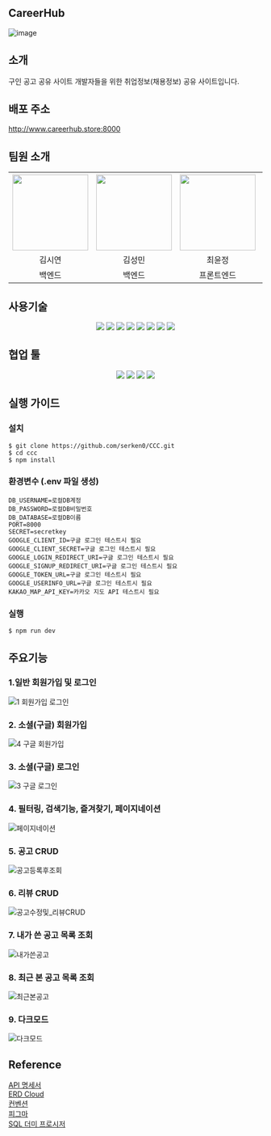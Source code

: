 
## CareerHub
![image](https://github.com/serken0/CCC/assets/140472588/32080eff-b875-4356-bb31-e5eab59d3cdb)

## 소개
구인 공고 공유 사이트
개발자들을 위한 취업정보(채용정보) 공유 사이트입니다.

## 배포 주소
http://www.careerhub.store:8000

## 팀원 소개

<div align="center">
    <table>
      <tr>
        <th><img src="https://github.com/serken0/CCC/assets/140472588/ffcc3dc6-758a-426e-a985-de68fceef24a" width=150px></th>
        <th><img src="https://github.com/serken0/CCC/assets/140472588/667d13a5-ad98-4e30-9175-766b3fd56d55" width=150px></th>
        <th><img src="https://github.com/serken0/CCC/assets/140472588/34400d3a-1529-4432-8db5-efd1f998f851" width=150px></th>
        <th><img src="https://github.com/serken0/CCC/assets/140472588/9d26088c-302e-4c26-b35d-fdbb2d932df4" width=150px></th>
        <th><img src="https://github.com/serken0/CCC/assets/140472588/e6cf26bd-8175-49ed-835f-5c2dee72a837" width=150px></th>
      </tr>
      <tr>
        <td align="center">김시연</td>
        <td align="center">김성민</td>
        <td align="center">최윤정</td>
        <td align="center">전재민</td>
        <td align="center">김예지</td>
      </tr>
      <tr>
        <td align="center">백엔드</td>
        <td align="center">백엔드</td>
        <td align="center">프론트엔드</td>
        <td align="center">프론트엔드</td>
        <td align="center">프론트엔드</td>
      </tr>
    </table>
</div>

  
 
  
  
  
</div>
<div>
  <h2></h2>
</div>




## 사용기술

<div align=center> 
<!-- html5 -->
<img src="https://img.shields.io/badge/html5-E34F26?style=for-the-badge&logo=html5&logoColor=white">
<!-- js -->
  <img src="https://img.shields.io/badge/javascript-F7DF1E?style=for-the-badge&logo=javascript&logoColor=black">
  <!-- css -->
  <img src="https://img.shields.io/badge/css-1572B6?style=for-the-badge&logo=css3&logoColor=white">
  <!-- node.js -->
  <img src="https://img.shields.io/badge/node.js-339933?style=for-the-badge&logo=Node.js&logoColor=white">
  <!-- express -->
  <img src="https://img.shields.io/badge/express-000000?style=for-the-badge&logo=express&logoColor=white">
  <!-- mysql -->
  <img src="https://img.shields.io/badge/mysql-4479A1?style=for-the-badge&logo=mysql&logoColor=white">
<!-- sequelize -->
  <img src="https://img.shields.io/badge/sequelize-52B0E7?style=for-the-badge&logo=sequelize&logoColor=white">
<!-- .env -->
  <img src="https://img.shields.io/badge/.env-ECD53F?style=for-the-badge&logo=env&logoColor=white">
</div>

## 협업 툴
<div align=center> 
<!-- git -->
<img src="https://img.shields.io/badge/git-F05032?style=for-the-badge&logo=git&logoColor=white">
<!-- github -->
<img src="https://img.shields.io/badge/github-181717?style=for-the-badge&logo=github&logoColor=white">
<!-- slack -->
<img src="https://img.shields.io/badge/slack-4A154B?style=for-the-badge&logo=slack&logoColor=white">
<!-- notion -->
<img src="https://img.shields.io/badge/notion-000000?style=for-the-badge&logo=notion&logoColor=white">
</div>

## 실행 가이드
### 설치
```
$ git clone https://github.com/serken0/CCC.git
$ cd ccc
$ npm install
```
### 환경변수 (.env 파일 생성)
```
DB_USERNAME=로컬DB계정
DB_PASSWORD=로컬DB비밀번호
DB_DATABASE=로컬DB이름
PORT=8000
SECRET=secretkey
GOOGLE_CLIENT_ID=구글 로그인 테스트시 필요
GOOGLE_CLIENT_SECRET=구글 로그인 테스트시 필요
GOOGLE_LOGIN_REDIRECT_URI=구글 로그인 테스트시 필요
GOOGLE_SIGNUP_REDIRECT_URI=구글 로그인 테스트시 필요
GOOGLE_TOKEN_URL=구글 로그인 테스트시 필요
GOOGLE_USERINFO_URL=구글 로그인 테스트시 필요
KAKAO_MAP_API_KEY=카카오 지도 API 테스트시 필요
```
### 실행
```
$ npm run dev
```

## 주요기능
### 1.일반 회원가입 및 로그인
![1 회원가입 로그인](https://github.com/serken0/CCC/assets/140472588/09a1b522-669e-4838-8f77-3b1a05db3d2d)
### 2. 소셜(구글) 회원가입
![4 구글 회원가입](https://github.com/serken0/CCC/assets/140472588/81a35c0c-571a-4cde-a549-620830c7f6d3)
### 3. 소셜(구글) 로그인
![3 구글 로그인](https://github.com/serken0/CCC/assets/140472588/2ded8357-4cbf-414e-aa71-e339660c12e8)
### 4. 필터링, 검색기능, 즐겨찾기, 페이지네이션
![페이지네이션](https://github.com/serken0/CCC/assets/140472588/68f44648-3abd-4397-a9ac-2844c2a8d3b5)
### 5. 공고 CRUD
![공고등록후조회](https://github.com/serken0/CCC/assets/140472588/206d4501-ddd2-465d-8207-cd83c498ab0f)
### 6. 리뷰 CRUD
![공고수정및_리뷰CRUD](https://github.com/serken0/CCC/assets/140472588/839d9797-ccb9-4f5c-8756-c22f48a881b2)
### 7. 내가 쓴 공고 목록 조회
![내가쓴공고](https://github.com/serken0/CCC/assets/140472588/1e96feaa-3daf-4260-8a8d-31e6ba9a342d)
### 8. 최근 본 공고 목록 조회
![최근본공고](https://github.com/serken0/CCC/assets/140472588/e74d10ba-643d-4290-9408-bd2129d68b28)
### 9. 다크모드
![다크모드](https://github.com/serken0/CCC/assets/140472588/05b1e7a1-a656-4519-b273-aced667c338a)


## Reference
<a href="https://husky-willow-29c.notion.site/API-Docs-1f226e42dcc941c0960f4b806e91b211?pvs=4">API 명세서</a><br>
<a href="https://www.erdcloud.com/d/c8heLktDgWrn5TxjM">ERD Cloud</a><br>
<a href="https://husky-willow-29c.notion.site/f327c2f7da194fe7becd3a8cfc42928c?pvs=4">컨벤션</a><br>
<a href="">피그마</a><br>
<a href="https://husky-willow-29c.notion.site/SQL-9e235070dd844724bcce22880e226227?pvs=4">SQL 더미 프로시저</a><br>


